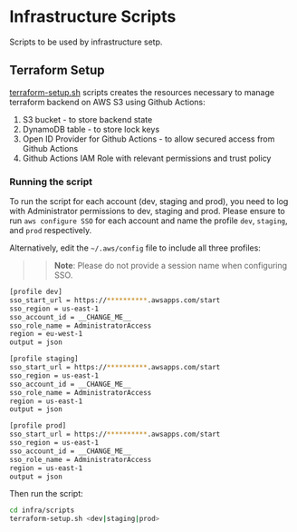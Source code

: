# Infrastructure Scripts
Scripts to be used by infrastructure setp.

## Terraform Setup
[terraform-setup.sh](terraform-setup.sh) scripts creates the resources necessary to manage terraform backend on AWS S3 using Github Actions:
1. S3 bucket - to store backend state
2. DynamoDB table - to store lock keys
3. Open ID Provider for Github Actions - to allow secured access from Github Actions
4. Github Actions IAM Role with relevant permissions and trust policy

### Running the script
To run the script for each account (dev, staging and prod), you need to log with Administrator permissions to dev, staging and prod.
Please ensure to run `aws configure SSO` for each account and name the profile `dev`, `staging`, and `prod` respectively.

Alternatively, edit the `~/.aws/config` file to include all three profiles:

>> **Note**: Please do not provide a session name when configuring SSO.

```bash
[profile dev]
sso_start_url = https://**********.awsapps.com/start
sso_region = us-east-1
sso_account_id = __CHANGE_ME__
sso_role_name = AdministratorAccess
region = eu-west-1
output = json

[profile staging]
sso_start_url = https://**********.awsapps.com/start
sso_region = us-east-1
sso_account_id = __CHANGE_ME__
sso_role_name = AdministratorAccess
region = us-east-1
output = json

[profile prod]
sso_start_url = https://**********.awsapps.com/start
sso_region = us-east-1
sso_account_id = __CHANGE_ME__
sso_role_name = AdministratorAccess
region = us-east-1
output = json
```

Then run the script:
```bash
cd infra/scripts
terraform-setup.sh <dev|staging|prod>
```